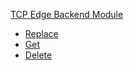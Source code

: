 
[TCP Edge Backend Module](#api-tcp-edge-backend-module)
- [Replace](#api-tcp-edge-backend-module-replace)
- [Get](#api-tcp-edge-backend-module-get)
- [Delete](#api-tcp-edge-backend-module-delete)
